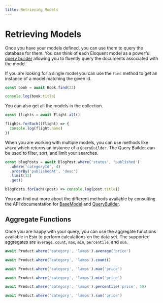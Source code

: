 ```yaml
---
title: Retrieving Models
---
```


# Retrieving Models

Once you have your models defined, you can use them to query the database for
them. You can think of each Eloquent model as a powerful
[query builder](/api/classes/querybuilder.html) allowing you to fluently query
the documents associated with the model.

If you are looking for a single model you can use the `find` method to get an
instance of a model matching the given id.

```ts
const book = await Book.find(22)

console.log(book.title)
```

You can also get all the models in the collection.

```ts
const flights = await Flight.all()

flights.forEach((flight) => {
  console.log(flight.name)
})
```

When you are working with multiple models, you can use methods like `where`
which returns an instance of a `QueryBuilder`. The Query Builder can be used to
filter, sort, and limit your searches.

```ts
const blogPosts = await BlogPost.where('status', 'published')
  .where('categoryId', 4)
  .orderBy('publishedAt', 'desc')
  .limit(12)
  .get()

blogPosts.forEach((post) => console.log(post.title))
```

You can find out more about the different methods available by consulting the
API documentation for [BaseModel](/api/classes/basemodel.html) and
[QueryBuilder](/api/classes/querybuilder.html).

## Aggregate Functions

Once you are happy with your query, you can use the aggregate functions
available in Esix to perform calculations on the data set. The supported
aggregates are `average`, `count`, `max`, `min`, `percentile`, and `sum`.

```ts
await Product.where('category', 'lamps').average('price')

await Product.where('category', 'lamps').count()

await Product.where('category', 'lamps').max('price')

await Product.where('category', 'lamps').min('price')

await Product.where('category', 'lamps').percentile('price', 50)

await Product.where('category', 'lamps').sum('price')
```
